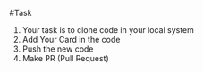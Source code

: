 #Task

1) Your task is to clone code in your local system
2) Add Your Card in the code 
3) Push the new code
4) Make PR (Pull Request)